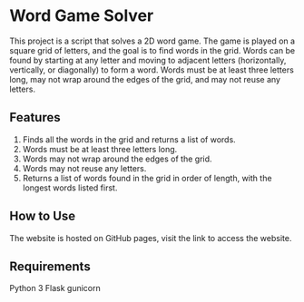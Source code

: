 # Word Game Solver

This project is a script that solves a 2D word game. The game is played on a square grid of letters, and the goal is to find words in the grid. Words can be found by starting at any letter and moving to adjacent letters (horizontally, vertically, or diagonally) to form a word. Words must be at least three letters long, may not wrap around the edges of the grid, and may not reuse any letters.

## Features

1. Finds all the words in the grid and returns a list of words.
2. Words must be at least three letters long.
3. Words may not wrap around the edges of the grid.
4. Words may not reuse any letters.
5. Returns a list of words found in the grid in order of length, with the longest words listed first.

## How to Use

The website is hosted on GitHub pages, visit the link to access the website.

## Requirements

Python 3
Flask
gunicorn

